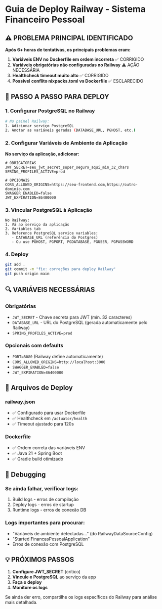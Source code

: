# Guia de Deploy Railway - Sistema Financeiro Pessoal

## ⚠️ PROBLEMA PRINCIPAL IDENTIFICADO

**Após 6+ horas de tentativas, os principais problemas eram:**

1. **Variáveis ENV no Dockerfile em ordem incorreta** ✅ CORRIGIDO
2. **Variáveis obrigatórias não configuradas no Railway** ⚠️ AÇÃO NECESSÁRIA
3. **Healthcheck timeout muito alto** ✅ CORRIGIDO
4. **Possível conflito nixpacks.toml vs Dockerfile** ✅ ESCLARECIDO

## 🚀 PASSO A PASSO PARA DEPLOY

### 1. Configurar PostgreSQL no Railway

```bash
# No painel Railway:
1. Adicionar serviço PostgreSQL
2. Anotar as variáveis geradas (DATABASE_URL, PGHOST, etc.)
```

### 2. Configurar Variáveis de Ambiente da Aplicação

**No serviço da aplicação, adicionar:**

```env
# OBRIGATÓRIAS
JWT_SECRET=seu_jwt_secret_super_seguro_aqui_min_32_chars
SPRING_PROFILES_ACTIVE=prod

# OPCIONAIS
CORS_ALLOWED_ORIGINS=https://seu-frontend.com,https://outro-dominio.com
SWAGGER_ENABLED=false
JWT_EXPIRATION=86400000
```

### 3. Vincular PostgreSQL à Aplicação

```
No Railway:
1. Vá ao serviço da aplicação
2. Variables tab
3. Reference PostgreSQL service variables:
   - DATABASE_URL (referência do Postgres)
   - Ou use PGHOST, PGPORT, PGDATABASE, PGUSER, PGPASSWORD
```

### 4. Deploy

```bash
git add .
git commit -m "fix: correções para deploy Railway"
git push origin main
```

## 🔍 VARIÁVEIS NECESSÁRIAS

### Obrigatórias

- `JWT_SECRET` - Chave secreta para JWT (mín. 32 caracteres)
- `DATABASE_URL` - URL do PostgreSQL (gerada automaticamente pelo Railway)
- `SPRING_PROFILES_ACTIVE=prod`

### Opcionais com defaults

- `PORT=8080` (Railway define automaticamente)
- `CORS_ALLOWED_ORIGINS=http://localhost:3000`
- `SWAGGER_ENABLED=false`
- `JWT_EXPIRATION=86400000`

## 🐳 Arquivos de Deploy

### railway.json

- ✅ Configurado para usar Dockerfile
- ✅ Healthcheck em `/actuator/health`
- ✅ Timeout ajustado para 120s

### Dockerfile

- ✅ Ordem correta das variáveis ENV
- ✅ Java 21 + Spring Boot
- ✅ Gradle build otimizado

## 🔧 Debugging

### Se ainda falhar, verificar logs:

1. Build logs - erros de compilação
2. Deploy logs - erros de startup
3. Runtime logs - erros de conexão DB

### Logs importantes para procurar:

- "Variáveis de ambiente detectadas..." (do RailwayDataSourceConfig)
- "Started FinancasPessoalApplication"
- Erros de conexão com PostgreSQL

## 💡 PRÓXIMOS PASSOS

1. **Configure JWT_SECRET** (crítico)
2. **Vincule o PostgreSQL** ao serviço da app
3. **Faça o deploy**
4. **Monitore os logs**

Se ainda der erro, compartilhe os logs específicos do Railway para análise mais detalhada.
